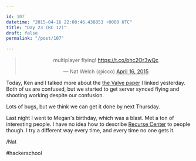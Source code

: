```yaml
---

id: 107
datetime: "2015-04-16 22:08:46.438853 +0000 UTC"
title: "Day 23 (RC 12)"
draft: false
permalink: "/post/107"

---
```


<center>
<blockquote class="twitter-tweet" lang="en"><p>multiplayer flying! <a href="https://t.co/bhc2Or3wQc">https://t.co/bhc2Or3wQc</a></p>&mdash; Nat Welch (@icco) <a href="https://twitter.com/icco/status/588789101828165632">April 16, 2015</a></blockquote>
<script async src="//platform.twitter.com/widgets.js" charset="utf-8"></script>
</center>

Today, Ken and I talked more about the [the Valve paper](https://developer.valvesoftware.com/wiki/Latency_Compensating_Methods_in_Client/Server_In-game_Protocol_Design_and_Optimization) I linked yesterday. Both of us are confused, but we started to get server synced flying and shooting working despite our confusion.

Lots of bugs, but we think we can get it done by next Thursday.

Last night I went to Megan's birthday, which was a blast. Met a ton of interesting people. I have no idea how to describe [Recurse Center](https://www.recurse.com/) to people though. I try a different way every time, and every time no one gets it.

/Nat

#hackerschool
